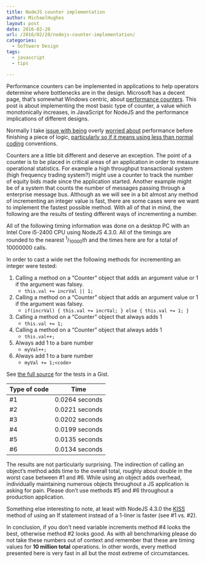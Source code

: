 ```yaml
---
title: NodeJS counter implementation
author: MichaelHughes
layout: post
date: 2016-02-20
url: /2016/02/20/nodejs-counter-implementation/
categories:
  - Software Design
tags:
  - javascript
  - tips

---
```

Performance counters can be implemented in applications to help operators determine where bottlenecks are in the design. Microsoft has a decent page, that’s somewhat Windows centric, about [performance counters][1]. This post is about implementing the most basic type of counter, a value which monotonically increases, in JavaScript for NodeJS and the performance implications of different designs.

<!--more-->

Normally I take [issue with being][2] overly [worried about][3] performance before finishing a piece of logic, [particularly so if it means using less than normal coding][4] conventions.

Counters are a little bit different and deserve an exception. The point of a counter is to be placed in critical areas of an application in order to measure operational statistics. For example a high throughput transactional system (high frequency trading system?) might use a counter to track the number of equity bids made since the application started. Another example might be of a system that counts the number of messages passing through a enterprise message bus. Although as we will see in a bit almost any method of incrementing an integer value is fast, there are some cases were we want to implement the fastest possible method. With all of that in mind, the following are the results of testing different ways of incrementing a number.

All of the following timing information was done on a desktop PC with an Intel Core i5-2400 CPU using NodeJS 4.3.0. All of the timings are rounded to the nearest <sup>1</sup>/<sub>10000</sub>th and the times here are for a total of 10000000 calls.

In order to cast a wide net the following methods for incrementing an integer were tested:

  1. Calling a method on a “Counter” object that adds an argument value or 1 if the argument was falsey. 
      * `this.val += incrVal || 1;`
  2. Calling a method on a “Counter” object that adds an argument value or 1 if the argument was falsey. 
      * `if(incrVal) { this.val += incrVal; } else { this.val += 1; }`
  3. Calling a method on a “Counter” object that always adds 1 
      * `this.val += 1;`
  4. Calling a method on a “Counter” object that always adds 1 
      * `this.val++;`
  5. Always add 1 to a bare number 
      * `myVal++;`
  6. Always add 1 to a bare number 
      * `myVal += 1;<code>`</code>

See [the full source][5] for the tests in a Gist.

| Type of code | Time           |
| ------------ | -------------- |
| #1           | 0.0264 seconds |
| #2           | 0.0221 seconds |
| #3           | 0.0202 seconds |
| #4           | 0.0199 seconds |
| #5           | 0.0135 seconds |
| #6           | 0.0134 seconds |

The results are not particularly surprising. The indirection of calling an object’s method adds time to the overall total, roughly about double in the worst case between #1 and #6. While using an object adds overhead, individually maintaining numerous objects throughout a JS application is asking for pain. Please don’t use methods #5 and #6 throughout a production application.

Something else interesting to note, at least with NodeJS 4.3.0 the [KISS][6] method of using an If statement instead of a 1-liner is faster (see #1 vs. #2).

In conclusion, if you don&#8217;t need variable increments method #4 looks the best, otherwise method #2 looks good. As with all benchmarking please do not take these numbers out of context and remember that these are timing values for **10 million total** operations. In other words, every method presented here is very fast in all but the most extreme of circumstances.

 [1]: https://msdn.microsoft.com/en-us/library/windows/desktop/aa371643(v=vs.85).aspx
 [2]: https://codinginthetrenches.com/2014/09/10/java-arraylist-resize-costs/
 [3]: https://codinginthetrenches.com/2014/09/01/how-long-it-takes-to-throw-an-exception-in-java/
 [4]: https://codinginthetrenches.com/2015/03/15/loops-in-nodejs/
 [5]: https://gist.github.com/msh9/16e43bbb28d8237c648c
 [6]: https://en.wikipedia.org/wiki/KISS_principle